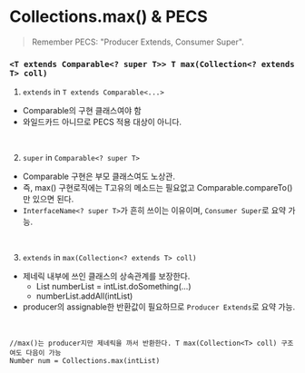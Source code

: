 # Collections.max() & PECS

> Remember PECS: "Producer Extends, Consumer Super".

### `<T extends Comparable<? super T>> T max(Collection<? extends T> coll)`

1. `extends` in `T extends Comparable<...>` 
  - Comparable의 구현 클래스여야 함
  - 와일드카드 아니므로 PECS 적용 대상이 아니다. 
  
<br/>
  
2. `super` in `Comparable<? super T>` 
  - Comparable 구현은 부모 클래스여도 노상관. 
  - 즉, max() 구현로직에는 T고유의 메소드는 필요없고 Comparable.compareTo() 만 있으면 된다.
  - `InterfaceName<? super T>`가 흔히 쓰이는 이유이며, `Consumer Super`로 요약 가능.
  
<br/>
  
3. `extends` in `max(Collection<? extends T> coll)`
  - 제네릭 내부에 쓰인 클래스의 상속관계를 보장한다. 
    - List<Number> numberList = intList.doSomething(...)
    - numberList.addAll(intList)
  - producer의 assignable한 반환값이 필요하므로 `Producer Extends`로 요약 가능.
  
<br/>
  
  ```
  //max()는 producer지만 제네릭을 까서 반환한다. T max(Collection<T> coll) 구조여도 다음이 가능
  Number num = Collections.max(intList)
  ```
  
